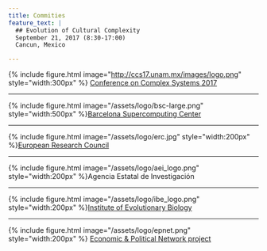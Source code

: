```yaml
---
title: Commities
feature_text: |
  ## Evolution of Cultural Complexity
  September 21, 2017 (8:30-17:00)
  Cancun, Mexico 

---
```



 
{% include figure.html image="http://ccs17.unam.mx/images/logo.png" style="width:300px" %} [Conference on Complex Systems 2017](http://ccs17.unam.mx/)

------

{% include figure.html image="/assets/logo/bsc-large.png" style="width:500px" %}[Barcelona Supercomputing Center](http://bsc.es/)

------

{% include figure.html image="/assets/logo/erc.jpg" style="width:200px" %}[European Research Council](http://erc.europa.eu/)

------

{% include figure.html image="/assets/logo/aei_logo.png" style="width:200px" %}Agencia Estatal de Investigación

------

{% include figure.html image="/assets/logo/ibe_logo.png" style="width:200px" %}[Institute of Evolutionary Biology](https://www.ibe.upf-csic.es/)


------

 
{% include figure.html image="/assets/logo/epnet.png" style="width:200px" %} [Economic & Political Network project](http://www.roman-ep.net/)
 




 


